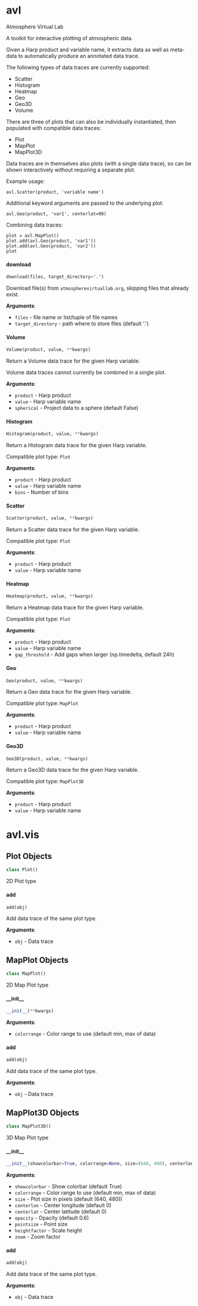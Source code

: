<a name="avl"></a>
# avl

Atmosphere Virtual Lab

A toolkit for interactive plotting of atmospheric data.

Given a Harp product and variable name, it extracts data as well as meta-data
to automatically produce an annotated data trace.

The following types of data traces are currently supported:

- Scatter
- Histogram
- Heatmap
- Geo
- Geo3D
- Volume

There are three of plots that can also be individually instantiated, then
populated with compatible data traces:

- Plot
- MapPlot
- MapPlot3D

Data traces are in themselves also plots (with a single data trace), so
can be shown interactively without requiring a separate plot.

Example usage:

    avl.Scatter(product, 'variable name')

Additional keyword arguments are passed to the underlying plot:

    avl.Geo(product, 'var1', centerlat=90)

Combining data traces:

    plot = avl.MapPlot()
    plot.add(avl.Geo(product, 'var1'))
    plot.add(avl.Geo(product, 'var2'))
    plot

<a name="avl.download"></a>
#### download

```python
download(files, target_directory=".")
```

Download file(s) from `atmospherevirtuallab.org`, skipping files
that already exist.

**Arguments**:

- `files` - file name or list/tuple of file names
- `target_directory` - path where to store files (default '.')

<a name="avl.Volume"></a>
#### Volume

```python
Volume(product, value, **kwargs)
```

Return a Volume data trace for the given Harp variable.

Volume data traces cannot currently be combined in a single plot.

**Arguments**:

- `product` - Harp product
- `value` - Harp variable name
- `spherical` - Project data to a sphere (default False)

<a name="avl.Histogram"></a>
#### Histogram

```python
Histogram(product, value, **kwargs)
```

Return a Histogram data trace for the given Harp variable.

Compatible plot type: `Plot`

**Arguments**:

- `product` - Harp product
- `value` - Harp variable name
- `bins` - Number of bins

<a name="avl.Scatter"></a>
#### Scatter

```python
Scatter(product, value, **kwargs)
```

Return a Scatter data trace for the given Harp variable.

Compatible plot type: `Plot`

**Arguments**:

- `product` - Harp product
- `value` - Harp variable name

<a name="avl.Heatmap"></a>
#### Heatmap

```python
Heatmap(product, value, **kwargs)
```

Return a Heatmap data trace for the given Harp variable.

Compatible plot type: `Plot`

**Arguments**:

- `product` - Harp product
- `value` - Harp variable name
- `gap_threshold` - Add gaps when larger (np.timedelta, default 24h)

<a name="avl.Geo"></a>
#### Geo

```python
Geo(product, value, **kwargs)
```

Return a Geo data trace for the given Harp variable.

Compatible plot type: `MapPlot`

**Arguments**:

- `product` - Harp product
- `value` - Harp variable name

<a name="avl.Geo3D"></a>
#### Geo3D

```python
Geo3D(product, value, **kwargs)
```

Return a Geo3D data trace for the given Harp variable.

Compatible plot type: `MapPlot3D`

**Arguments**:

- `product` - Harp product
- `value` - Harp variable name

<a name="avl.vis"></a>
# avl.vis

<a name="avl.vis.Plot"></a>
## Plot Objects

```python
class Plot()
```

2D Plot type

<a name="avl.vis.Plot.add"></a>
#### add

```python
add(obj)
```

Add data trace of the same plot type.

**Arguments**:

- `obj` - Data trace

<a name="avl.vis.MapPlot"></a>
## MapPlot Objects

```python
class MapPlot()
```

2D Map Plot type

<a name="avl.vis.MapPlot.__init__"></a>
#### \_\_init\_\_

```python
__init__(**kwargs)
```

**Arguments**:

- `colorrange` - Color range to use (default min, max of data)

<a name="avl.vis.MapPlot.add"></a>
#### add

```python
add(obj)
```

Add data trace of the same plot type.

**Arguments**:

- `obj` - Data trace

<a name="avl.vis.MapPlot3D"></a>
## MapPlot3D Objects

```python
class MapPlot3D()
```

3D Map Plot type

<a name="avl.vis.MapPlot3D.__init__"></a>
#### \_\_init\_\_

```python
__init__(showcolorbar=True, colorrange=None, size=(640, 480), centerlon=0, centerlat=0, opacity=0.6, pointsize=None, heightfactor=None, zoom=None, **kwargs)
```

**Arguments**:

- `showcolorbar` - Show colorbar (default True)
- `colorrange` - Color range to use (default min, max of data)
- `size` - Plot size in pixels (default (640, 480))
- `centerlon` - Center longitude (default 0)
- `centerlat` - Center latitude (default 0)
- `opacity` - Opacity (default 0.6)
- `pointsize` - Point size
- `heightfactor` - Scale height
- `zoom` - Zoom factor

<a name="avl.vis.MapPlot3D.add"></a>
#### add

```python
add(obj)
```

Add data trace of the same plot type.

**Arguments**:

- `obj` - Data trace


